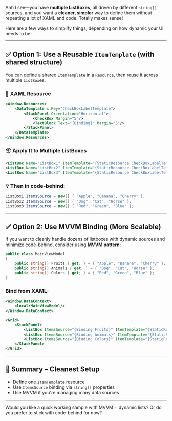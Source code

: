 Ahh I see—you have **multiple ListBoxes**, all driven by different `string[]` sources, and you want a **cleaner, simpler** way to define them without repeating a lot of XAML and code. Totally makes sense!

Here are a few ways to simplify things, depending on how dynamic your UI needs to be:

---

## ✅ **Option 1: Use a Reusable `ItemTemplate` (with shared structure)**

You can define a shared `ItemTemplate` in a `Resource`, then reuse it across multiple `ListBox`es.

### 🔧 XAML Resource

```xml
<Window.Resources>
    <DataTemplate x:Key="CheckBoxLabelTemplate">
        <StackPanel Orientation="Horizontal">
            <CheckBox Margin="5"/>
            <TextBlock Text="{Binding}" Margin="5"/>
        </StackPanel>
    </DataTemplate>
</Window.Resources>
```

### 📦 Apply It to Multiple ListBoxes

```xml
<ListBox Name="ListBox1" ItemTemplate="{StaticResource CheckBoxLabelTemplate}" />
<ListBox Name="ListBox2" ItemTemplate="{StaticResource CheckBoxLabelTemplate}" />
<ListBox Name="ListBox3" ItemTemplate="{StaticResource CheckBoxLabelTemplate}" />
```

### 💡 Then in code-behind:
```csharp
ListBox1.ItemsSource = new[] { "Apple", "Banana", "Cherry" };
ListBox2.ItemsSource = new[] { "Dog", "Cat", "Horse" };
ListBox3.ItemsSource = new[] { "Red", "Green", "Blue" };
```

---

## ✅ **Option 2: Use MVVM Binding (More Scalable)**

If you want to cleanly handle dozens of listboxes with dynamic sources and minimize code-behind, consider using **MVVM pattern**:

```csharp
public class MainViewModel
{
    public string[] Fruits { get; } = { "Apple", "Banana", "Cherry" };
    public string[] Animals { get; } = { "Dog", "Cat", "Horse" };
    public string[] Colors { get; } = { "Red", "Green", "Blue" };
}
```

### Bind from XAML:

```xml
<Window.DataContext>
    <local:MainViewModel/>
</Window.DataContext>

<Grid>
    <StackPanel>
        <ListBox ItemsSource="{Binding Fruits}" ItemTemplate="{StaticResource CheckBoxLabelTemplate}"/>
        <ListBox ItemsSource="{Binding Animals}" ItemTemplate="{StaticResource CheckBoxLabelTemplate}"/>
        <ListBox ItemsSource="{Binding Colors}" ItemTemplate="{StaticResource CheckBoxLabelTemplate}"/>
    </StackPanel>
</Grid>
```

---

## 🧼 Summary – Cleanest Setup

- Define one `ItemTemplate` resource
- Use `ItemsSource` binding via `string[]` properties
- Use MVVM if you're managing many data sources

---

Would you like a quick working sample with MVVM + dynamic lists? Or do you prefer to stick with code-behind for now?
